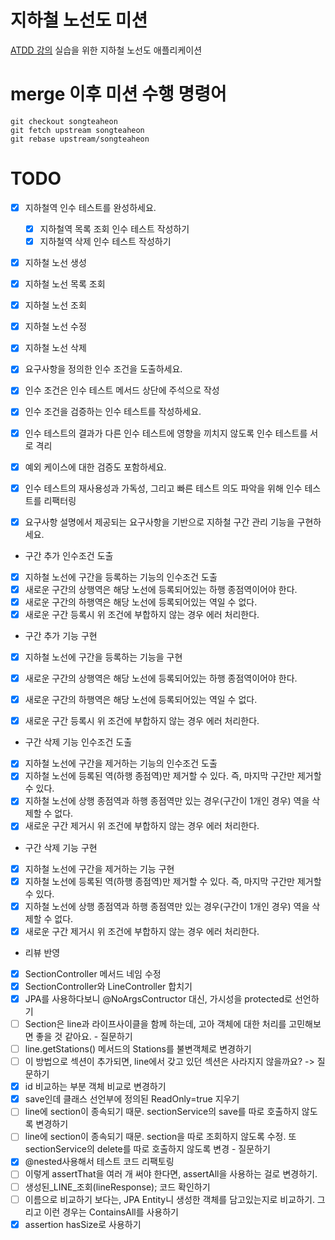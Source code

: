 # 지하철 노선도 미션
[ATDD 강의](https://edu.nextstep.camp/c/R89PYi5H) 실습을 위한 지하철 노선도 애플리케이션

# merge 이후 미션 수행 명령어
```
git checkout songteaheon  
git fetch upstream songteaheon  
git rebase upstream/songteaheon
```  


# TODO
- [x] 지하철역 인수 테스트를 완성하세요.
  - [x] 지하철역 목록 조회 인수 테스트 작성하기
  - [x] 지하철역 삭제 인수 테스트 작성하기

- [x] 지하철 노선 생성
- [x] 지하철 노선 목록 조회
- [x] 지하철 노선 조회
- [x] 지하철 노선 수정
- [x] 지하철 노선 삭제

- [x] 요구사항을 정의한 인수 조건을 도출하세요.
- [x] 인수 조건은 인수 테스트 메서드 상단에 주석으로 작성
- [x] 인수 조건을 검증하는 인수 테스트를 작성하세요.
- [x] 인수 테스트의 결과가 다른 인수 테스트에 영향을 끼치지 않도록 인수 테스트를 서로 격리
- [x] 예외 케이스에 대한 검증도 포함하세요.
- [x] 인수 테스트의 재사용성과 가독성, 그리고 빠른 테스트 의도 파악을 위해 인수 테스트를 리팩터링
- [x] 요구사항 설명에서 제공되는 요구사항을 기반으로 지하철 구간 관리 기능을 구현하세요.

- 구간 추가 인수조건 도출
- [x] 지하철 노선에 구간을 등록하는 기능의 인수조건 도출
- [x] 새로운 구간의 상행역은 해당 노선에 등록되어있는 하행 종점역이어야 한다.
- [x] 새로운 구간의 하행역은 해당 노선에 등록되어있는 역일 수 없다.
- [x] 새로운 구간 등록시 위 조건에 부합하지 않는 경우 에러 처리한다.

- 구간 추가 기능 구현
- [X] 지하철 노선에 구간을 등록하는 기능을 구현
- [X] 새로운 구간의 상행역은 해당 노선에 등록되어있는 하행 종점역이어야 한다.
- [X] 새로운 구간의 하행역은 해당 노선에 등록되어있는 역일 수 없다.
- [X] 새로운 구간 등록시 위 조건에 부합하지 않는 경우 에러 처리한다.


- 구간 삭제 기능 인수조건 도출
- [X] 지하철 노선에 구간을 제거하는 기능의 인수조건 도출
- [X] 지하철 노선에 등록된 역(하행 종점역)만 제거할 수 있다. 즉, 마지막 구간만 제거할 수 있다.
- [X] 지하철 노선에 상행 종점역과 하행 종점역만 있는 경우(구간이 1개인 경우) 역을 삭제할 수 없다.
- [X] 새로운 구간 제거시 위 조건에 부합하지 않는 경우 에러 처리한다.

- 구간 삭제 기능 구현
- [X] 지하철 노선에 구간을 제거하는 기능 구현
- [X] 지하철 노선에 등록된 역(하행 종점역)만 제거할 수 있다. 즉, 마지막 구간만 제거할 수 있다.
- [X] 지하철 노선에 상행 종점역과 하행 종점역만 있는 경우(구간이 1개인 경우) 역을 삭제할 수 없다.
- [X] 새로운 구간 제거시 위 조건에 부합하지 않는 경우 에러 처리한다.

- 리뷰 반영
- [X] SectionController 메서드 네임 수정
- [X] SectionController와 LineController 합치기
- [X] JPA를 사용하다보니 @NoArgsContructor 대신, 가시성을 protected로 선언하기
- [ ] Section은 line과 라이프사이클을 함께 하는데, 고아 객체에 대한 처리를 고민해보면 좋을 것 같아요. - 질문하기
- [ ] line.getStations() 메서드의 Stations를 불변객체로 변경하기
- [ ] 이 방법으로 섹션이 추가되면, line에서 갖고 있던 섹션은 사라지지 않을까요?  -> 질문하기
- [X] id 비교하는 부분 객체 비교로 변경하기
- [X] save인데 클래스 선언부에 정의된 ReadOnly=true 지우기
- [ ] line에 section이 종속되기 때문. sectionService의 save를 따로 호출하지 않도록 변경하기
- [ ] line에 section이 종속되기 때문. section을 따로 조회하지 않도록 수정. 또 sectionService의 delete를 따로 호출하지 않도록 변경 - 질문하기
- [X] @nested사용해서 테스트 코드 리팩토링 
- [ ] 이렇게 assertThat을 여러 개 써야 한다면, assertAll을 사용하는 걸로 변경하기.
- [ ] 생성된_LINE_조회(lineResponse); 코드 확인하기
- [ ] 이름으로 비교하기 보다는, JPA Entity니 생성한 객체를 담고있는지로 비교하기. 그리고 이런 경우는 ContainsAll를 사용하기
- [X] assertion hasSize로 사용하기

